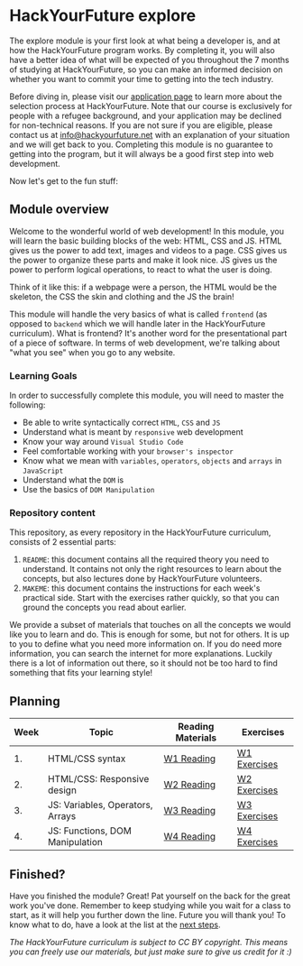 # HackYourFuture explore

The explore module is your first look at what being a developer is, and at how the HackYourFuture program works. By completing it, you will also have a better idea of what will be expected of you throughout the 7 months of studying at HackYourFuture, so you can make an informed decision on whether you want to commit your time to getting into the tech industry.

Before diving in, please visit our [application page](https://www.hackyourfuture.net/apply) to learn more about the selection process at HackYourFuture. Note that our course is exclusively for people with a refugee background, and your application may be declined for non-technical reasons. If you are not sure if you are eligible, please contact us at info@hackyourfuture.net with an explanation of your situation and we will get back to you. Completing this module is no guarantee to getting into the program, but it will always be a good first step into web development.

Now let's get to the fun stuff:

## Module overview

Welcome to the wonderful world of web development! In this module, you will learn the basic building blocks of the web: HTML, CSS and JS. HTML gives us the power to add text, images and videos to a page. CSS gives us the power to organize these parts and make it look nice. JS gives us the power to perform logical operations, to react to what the user is doing.

Think of it like this: if a webpage were a person, the HTML would be the skeleton, the CSS the skin and clothing and the JS the brain!

This module will handle the very basics of what is called `frontend` (as opposed to `backend` which we will handle later in the HackYourFuture curriculum). What is frontend? It's another word for the presentational part of a piece of software. In terms of web development, we're talking about "what you see" when you go to any website.

### Learning Goals

In order to successfully complete this module, you will need to master the following:

- Be able to write syntactically correct `HTML`, `CSS` and `JS`
- Understand what is meant by `responsive` web development
- Know your way around `Visual Studio Code`
- Feel comfortable working with your `browser's inspector`
- Know what we mean with `variables`, `operators`, `objects` and `arrays` in `JavaScript`
- Understand what the `DOM` is
- Use the basics of `DOM Manipulation`

### Repository content

This repository, as every repository in the HackYourFuture curriculum, consists of 2 essential parts:

1. `README`: this document contains all the required theory you need to understand. It contains not only the right resources to learn about the concepts, but also lectures done by HackYourFuture volunteers.
2. `MAKEME`: this document contains the instructions for each week's practical side. Start with the exercises rather quickly, so that you can ground the concepts you read about earlier.

We provide a subset of materials that touches on all the concepts we would like you to learn and do. This is enough for some, but not for others. It is up to you to define what you need more information on. If you do need more information, you can search the internet for more explanations. Luckily there is a lot of information out there, so it should not be too hard to find something that fits your learning style!

## Planning

| Week | Topic                            | Reading Materials              | Exercises                        |
| ---- | -------------------------------- | ------------------------------ | -------------------------------- |
| 1.   | HTML/CSS syntax                  | [W1 Reading](/Week1/README.md) | [W1 Exercises](/Week1/MAKEME.md) |
| 2.   | HTML/CSS: Responsive design      | [W2 Reading](/Week2/README.md) | [W2 Exercises](/Week2/MAKEME.md) |
| 3.   | JS: Variables, Operators, Arrays | [W3 Reading](/Week3/README.md) | [W3 Exercises](/Week3/MAKEME.md) |
| 4.   | JS: Functions, DOM Manipulation  | [W4 Reading](/Week4/README.md) | [W4 Exercises](/Week4/MAKEME.md) |

## Finished?

Have you finished the module? Great! Pat yourself on the back for the great work you've done. Remember to keep studying while you wait for a class to start, as it will help you further down the line. Future you will thank you! To know what to do, have a look at the list at the [next steps](./NEXT.md).

_The HackYourFuture curriculum is subject to CC BY copyright. This means you can freely use our materials, but just make sure to give us credit for it :)_
